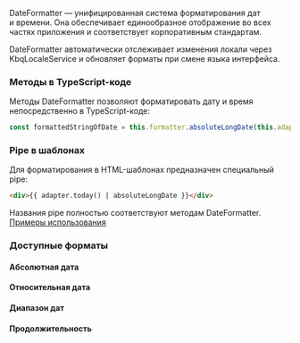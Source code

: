 DateFormatter — унифицированная система форматирования дат и времени. Она обеспечивает единообразное отображение во всех частях приложения и соответствует корпоративным стандартам.

DateFormatter автоматически отслеживает изменения локали через KbqLocaleService и обновляет форматы при смене языка интерфейса.

### Методы в TypeScript-коде

Методы DateFormatter позволяют форматировать дату и время непосредственно в TypeScript-коде:

```typescript
const formattedStringOfDate = this.formatter.absoluteLongDate(this.adapter.today());
```

### Pipe в шаблонах

Для форматирования в HTML-шаблонах предназначен специальный pipe:

```html
<div>{{ adapter.today() | absoluteLongDate }}</div>
```

Названия pipe полностью соответствуют методам DateFormatter. [Примеры использования](https://github.com/koobiq/angular-components/tree/main/packages/components-dev/date-pipes)

### Доступные форматы

#### Абсолютная дата

<!-- example(absolute-date-formatter) -->

#### Относительная дата

<!-- example(relative-date-formatter) -->

#### Диапазон дат

<!-- example(range-date-formatter) -->

#### Продолжительность

<!-- example(duration-date-formatter) -->
